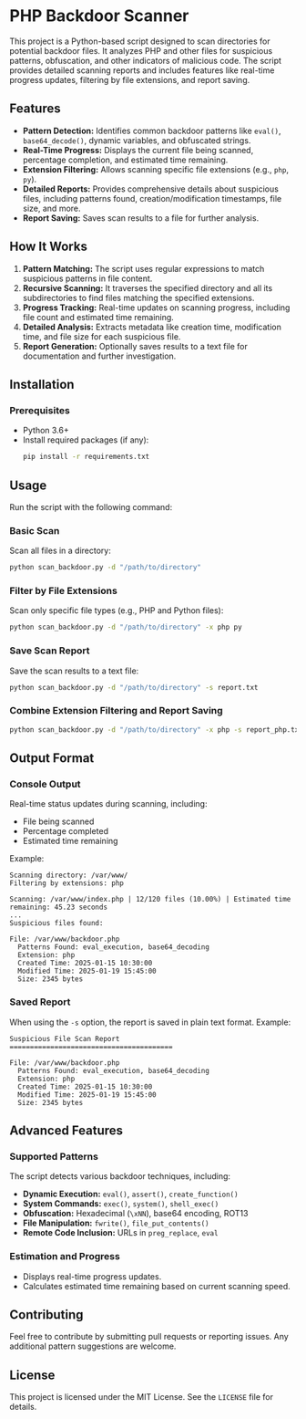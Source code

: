 # PHP Backdoor Scanner

This project is a Python-based script designed to scan directories for potential backdoor files. It analyzes PHP and other files for suspicious patterns, obfuscation, and other indicators of malicious code. The script provides detailed scanning reports and includes features like real-time progress updates, filtering by file extensions, and report saving.

## Features
- **Pattern Detection:** Identifies common backdoor patterns like `eval()`, `base64_decode()`, dynamic variables, and obfuscated strings.
- **Real-Time Progress:** Displays the current file being scanned, percentage completion, and estimated time remaining.
- **Extension Filtering:** Allows scanning specific file extensions (e.g., `php`, `py`).
- **Detailed Reports:** Provides comprehensive details about suspicious files, including patterns found, creation/modification timestamps, file size, and more.
- **Report Saving:** Saves scan results to a file for further analysis.

## How It Works
1. **Pattern Matching:** The script uses regular expressions to match suspicious patterns in file content.
2. **Recursive Scanning:** It traverses the specified directory and all its subdirectories to find files matching the specified extensions.
3. **Progress Tracking:** Real-time updates on scanning progress, including file count and estimated time remaining.
4. **Detailed Analysis:** Extracts metadata like creation time, modification time, and file size for each suspicious file.
5. **Report Generation:** Optionally saves results to a text file for documentation and further investigation.

## Installation
### Prerequisites
- Python 3.6+
- Install required packages (if any):
  ```bash
  pip install -r requirements.txt
  ```

## Usage
Run the script with the following command:

### Basic Scan
Scan all files in a directory:
```bash
python scan_backdoor.py -d "/path/to/directory"
```

### Filter by File Extensions
Scan only specific file types (e.g., PHP and Python files):
```bash
python scan_backdoor.py -d "/path/to/directory" -x php py
```

### Save Scan Report
Save the scan results to a text file:
```bash
python scan_backdoor.py -d "/path/to/directory" -s report.txt
```

### Combine Extension Filtering and Report Saving
```bash
python scan_backdoor.py -d "/path/to/directory" -x php -s report_php.txt
```

## Output Format
### Console Output
Real-time status updates during scanning, including:
- File being scanned
- Percentage completed
- Estimated time remaining

Example:
```plaintext
Scanning directory: /var/www/
Filtering by extensions: php

Scanning: /var/www/index.php | 12/120 files (10.00%) | Estimated time remaining: 45.23 seconds
...
Suspicious files found:

File: /var/www/backdoor.php
  Patterns Found: eval_execution, base64_decoding
  Extension: php
  Created Time: 2025-01-15 10:30:00
  Modified Time: 2025-01-19 15:45:00
  Size: 2345 bytes
```

### Saved Report
When using the `-s` option, the report is saved in plain text format. Example:
```plaintext
Suspicious File Scan Report
========================================

File: /var/www/backdoor.php
  Patterns Found: eval_execution, base64_decoding
  Extension: php
  Created Time: 2025-01-15 10:30:00
  Modified Time: 2025-01-19 15:45:00
  Size: 2345 bytes
```

## Advanced Features
### Supported Patterns
The script detects various backdoor techniques, including:
- **Dynamic Execution:** `eval()`, `assert()`, `create_function()`
- **System Commands:** `exec()`, `system()`, `shell_exec()`
- **Obfuscation:** Hexadecimal (`\xNN`), base64 encoding, ROT13
- **File Manipulation:** `fwrite()`, `file_put_contents()`
- **Remote Code Inclusion:** URLs in `preg_replace`, `eval`

### Estimation and Progress
- Displays real-time progress updates.
- Calculates estimated time remaining based on current scanning speed.

## Contributing
Feel free to contribute by submitting pull requests or reporting issues. Any additional pattern suggestions are welcome.

## License
This project is licensed under the MIT License. See the `LICENSE` file for details.
